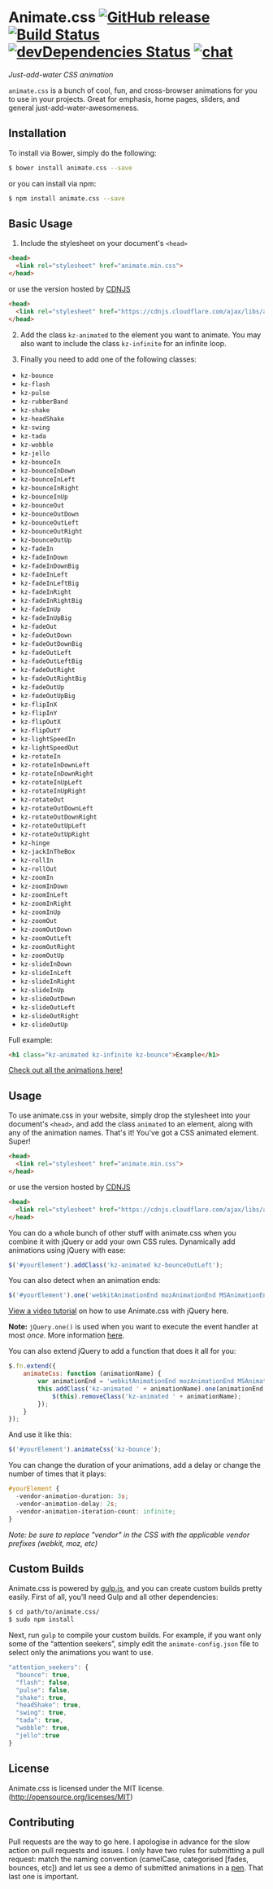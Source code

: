 # Animate.css [![GitHub release](https://img.shields.io/github/release/daneden/animate.css.svg)](https://github.com/daneden/animate.css/releases) [![Build Status](https://travis-ci.org/WarenGonzaga/animate.css.svg?branch=master)](https://travis-ci.org/WarenGonzaga/animate.css) [![devDependencies Status](https://david-dm.org/WarenGonzaga/animate.css/dev-status.svg)](https://david-dm.org/WarenGonzaga/animate.css?type=dev) [![chat](https://img.shields.io/badge/chat-gitter-green.svg)](https://gitter.im/animate-css/Lobby)
*Just-add-water CSS animation*

`animate.css` is a bunch of cool, fun, and cross-browser animations for you to use in your projects. Great for emphasis, home pages, sliders, and general just-add-water-awesomeness.

## Installation

To install via Bower, simply do the following:

```bash
$ bower install animate.css --save
```
or you can install via npm:

```bash
$ npm install animate.css --save
```

## Basic Usage
1. Include the stylesheet on your document's `<head>`

  ```html
  <head>
    <link rel="stylesheet" href="animate.min.css">
  </head>
  ```
  or use the version hosted by [CDNJS](https://cdnjs.com/libraries/animate.css)
  ```html
  <head>
    <link rel="stylesheet" href="https://cdnjs.cloudflare.com/ajax/libs/animate.css/3.5.2/animate.min.css">
  </head>
  ```
2. Add the class `kz-animated` to the element you want to animate.
 You may also want to include the class `kz-infinite` for an infinite loop.

3. Finally you need to add one of the following classes:

  * `kz-bounce`
  * `kz-flash`
  * `kz-pulse`
  * `kz-rubberBand`
  * `kz-shake`
  * `kz-headShake`
  * `kz-swing`
  * `kz-tada`
  * `kz-wobble`
  * `kz-jello`
  * `kz-bounceIn`
  * `kz-bounceInDown`
  * `kz-bounceInLeft`
  * `kz-bounceInRight`
  * `kz-bounceInUp`
  * `kz-bounceOut`
  * `kz-bounceOutDown`
  * `kz-bounceOutLeft`
  * `kz-bounceOutRight`
  * `kz-bounceOutUp`
  * `kz-fadeIn`
  * `kz-fadeInDown`
  * `kz-fadeInDownBig`
  * `kz-fadeInLeft`
  * `kz-fadeInLeftBig`
  * `kz-fadeInRight`
  * `kz-fadeInRightBig`
  * `kz-fadeInUp`
  * `kz-fadeInUpBig`
  * `kz-fadeOut`
  * `kz-fadeOutDown`
  * `kz-fadeOutDownBig`
  * `kz-fadeOutLeft`
  * `kz-fadeOutLeftBig`
  * `kz-fadeOutRight`
  * `kz-fadeOutRightBig`
  * `kz-fadeOutUp`
  * `kz-fadeOutUpBig`
  * `kz-flipInX`
  * `kz-flipInY`
  * `kz-flipOutX`
  * `kz-flipOutY`
  * `kz-lightSpeedIn`
  * `kz-lightSpeedOut`
  * `kz-rotateIn`
  * `kz-rotateInDownLeft`
  * `kz-rotateInDownRight`
  * `kz-rotateInUpLeft`
  * `kz-rotateInUpRight`
  * `kz-rotateOut`
  * `kz-rotateOutDownLeft`
  * `kz-rotateOutDownRight`
  * `kz-rotateOutUpLeft`
  * `kz-rotateOutUpRight`
  * `kz-hinge`
  * `kz-jackInTheBox`
  * `kz-rollIn`
  * `kz-rollOut`
  * `kz-zoomIn`
  * `kz-zoomInDown`
  * `kz-zoomInLeft`
  * `kz-zoomInRight`
  * `kz-zoomInUp`
  * `kz-zoomOut`
  * `kz-zoomOutDown`
  * `kz-zoomOutLeft`
  * `kz-zoomOutRight`
  * `kz-zoomOutUp`
  * `kz-slideInDown`
  * `kz-slideInLeft`
  * `kz-slideInRight`
  * `kz-slideInUp`
  * `kz-slideOutDown`
  * `kz-slideOutLeft`
  * `kz-slideOutRight`
  * `kz-slideOutUp`

Full example:
```html
<h1 class="kz-animated kz-infinite kz-bounce">Example</h1>
```

[Check out all the animations here!](https://daneden.github.io/animate.css/)

## Usage
To use animate.css in your website, simply drop the stylesheet into your document's `<head>`, and add the class `animated` to an element, along with any of the animation names. That's it! You've got a CSS animated element. Super!

```html
<head>
  <link rel="stylesheet" href="animate.min.css">
</head>
```
or use the version hosted by [CDNJS](https://cdnjs.com/libraries/animate.css)
```html
<head>
  <link rel="stylesheet" href="https://cdnjs.cloudflare.com/ajax/libs/animate.css/3.5.2/animate.min.css">
</head>
```

You can do a whole bunch of other stuff with animate.css when you combine it with jQuery or add your own CSS rules. Dynamically add animations using jQuery with ease:

```javascript
$('#yourElement').addClass('kz-animated kz-bounceOutLeft');
```

You can also detect when an animation ends:

<!--
Before you make changes to this file, you should know that $('#yourElement').one() is *NOT A TYPO*

http://api.jquery.com/one/
-->

```javascript
$('#yourElement').one('webkitAnimationEnd mozAnimationEnd MSAnimationEnd oanimationend animationend', doSomething);
```

[View a video tutorial](https://www.youtube.com/watch?v=CBQGl6zokMs) on how to use Animate.css with jQuery here.

**Note:** `jQuery.one()` is used when you want to execute the event handler at most *once*. More information [here](http://api.jquery.com/one/).

You can also extend jQuery to add a function that does it all for you:

```javascript
$.fn.extend({
    animateCss: function (animationName) {
        var animationEnd = 'webkitAnimationEnd mozAnimationEnd MSAnimationEnd oanimationend animationend';
        this.addClass('kz-animated ' + animationName).one(animationEnd, function() {
            $(this).removeClass('kz-animated ' + animationName);
        });
    }
});
```

And use it like this:

```javascript
$('#yourElement').animateCss('kz-bounce');
```

You can change the duration of your animations, add a delay or change the number of times that it plays:

```css
#yourElement {
  -vendor-animation-duration: 3s;
  -vendor-animation-delay: 2s;
  -vendor-animation-iteration-count: infinite;
}
```

*Note: be sure to replace "vendor" in the CSS with the applicable vendor prefixes (webkit, moz, etc)*

## Custom Builds
Animate.css is powered by [gulp.js](http://gulpjs.com/), and you can create custom builds pretty easily. First of all, you’ll need Gulp and all other dependencies:

```sh
$ cd path/to/animate.css/
$ sudo npm install
```

Next, run `gulp` to compile your custom builds. For example, if you want only some of the “attention seekers”, simply edit the `animate-config.json` file to select only the animations you want to use.

```javascript
"attention_seekers": {
  "bounce": true,
  "flash": false,
  "pulse": false,
  "shake": true,
  "headShake": true,
  "swing": true,
  "tada": true,
  "wobble": true,
  "jello":true
}
```

## License
Animate.css is licensed under the MIT license. (http://opensource.org/licenses/MIT)

## Contributing
Pull requests are the way to go here. I apologise in advance for the slow action on pull requests and issues. I only have two rules for submitting a pull request: match the naming convention (camelCase, categorised [fades, bounces, etc]) and let us see a demo of submitted animations in a [pen](http://codepen.io). That last one is important.
